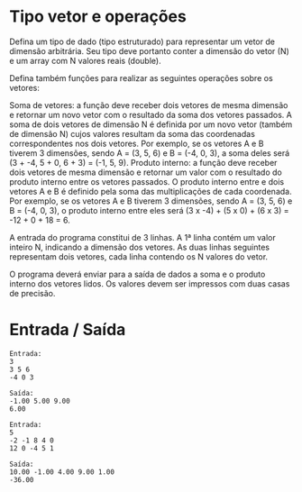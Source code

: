 # Tipo vetor e operações

Defina um tipo de dado (tipo estruturado) para representar um vetor de dimensão arbitrária. Seu tipo deve portanto conter a dimensão do vetor (N) e um array com N valores reais (double).

Defina também funções para realizar as seguintes operações sobre os vetores:

Soma de vetores: a função deve receber dois vetores de mesma dimensão e retornar um novo vetor com o resultado da soma dos vetores passados. A soma de dois vetores de dimensão N é definida por um novo vetor (também de dimensão N) cujos valores resultam da soma das coordenadas correspondentes nos dois vetores. Por exemplo, se os vetores A e B tiverem 3 dimensões, sendo A = (3, 5, 6) e B = (-4, 0, 3), a soma deles será (3 + -4, 5 + 0, 6 + 3) = (-1, 5, 9).​
Produto interno: a função deve receber dois vetores de mesma dimensão e retornar um valor com o resultado do produto interno entre os vetores passados. O produto interno entre e dois vetores A e B é definido pela soma das multiplicações de cada coordenada. Por exemplo, se os vetores A e B tiverem 3 dimensões, sendo A = (3, 5, 6) e B = (-4, 0, 3), o produto interno entre eles será (3 x -4) + (5 x 0) + (6 x 3) = -12 + 0 + 18 = 6.

A entrada do programa constitui de 3 linhas. A 1ª linha contém um valor inteiro N, indicando a dimensão dos vetores. As duas linhas seguintes representam dois vetores, cada linha contendo os N valores do vetor.

O programa deverá enviar para a saída de dados a soma e o produto interno dos vetores lidos. Os valores devem ser impressos com duas casas de precisão.

# Entrada / Saída

```
Entrada: 
3
3 5 6
-4 0 3

Saída:
-1.00 5.00 9.00
6.00
```

```
Entrada: 
5
-2 -1 8 4 0
12 0 -4 5 1

Saída:
10.00 -1.00 4.00 9.00 1.00
-36.00
```